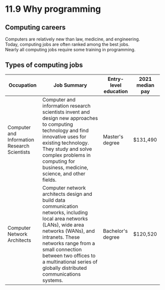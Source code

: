 # 11.9 Why programming

## Computing careers
Computers are relatively new than law, medicine, and engineering.   
Today, computing jobs are often ranked among the best jobs.   
Nearly all computing jobs require some training in programming.   

## Types of computing jobs
|Occupation|Job Summary|Entry-level education|2021 median pay|
|------|---|---|---|
|Computer and Information Research Scientists|Computer and information research scientists invent and design new approaches to computing technology and find innovative uses for existing technology. They study and solve complex problems in computing for business, medicine, science, and other fields.|Master's degree|$131,490|
|Computer Network Architects|Computer network architects design and build data communication networks, including local area networks (LANs), wide area networks (WANs), and intranets. These networks range from a small connection between two offices to a multinational series of globally distributed communications systems.|Bachelor's degree|$120,520|

